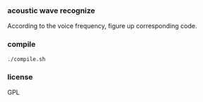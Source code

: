 ### acoustic wave recognize
According to the voice frequency, figure up corresponding code.

### compile
`./compile.sh`  

### license
GPL
